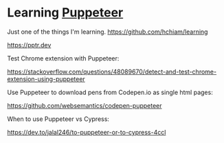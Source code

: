 # Learning [Puppeteer](https://developers.google.com/web/tools/puppeteer)

Just one of the things I'm learning. <https://github.com/hchiam/learning>

https://pptr.dev

Test Chrome extension with Puppeteer: 

https://stackoverflow.com/questions/48089670/detect-and-test-chrome-extension-using-puppeteer 

Use Puppeteer to download pens from Codepen.io as single html pages: 

https://github.com/websemantics/codepen-puppeteer 

When to use Puppeteer vs Cypress:

https://dev.to/jalal246/to-puppeteer-or-to-cypress-4ccl
